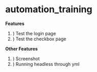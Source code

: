 # automation_training
**Features**
1. ) Test the login page
2. ) Test the checkbox page

**Other Features**
1. ) Screenshot
2. ) Running headless through yml